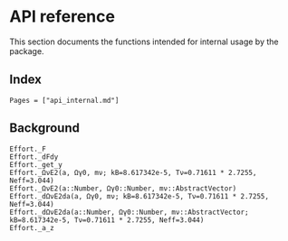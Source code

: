 # API reference

This section documents the functions intended for internal usage by the package.

## Index

```@index
Pages = ["api_internal.md"]
```

## Background

```@docs
Effort._F
Effort._dFdy
Effort._get_y
Effort._ΩνE2(a, Ωγ0, mν; kB=8.617342e-5, Tν=0.71611 * 2.7255, Neff=3.044)
Effort._ΩνE2(a::Number, Ωγ0::Number, mν::AbstractVector)
Effort._dΩνE2da(a, Ωγ0, mν; kB=8.617342e-5, Tν=0.71611 * 2.7255, Neff=3.044)
Effort._dΩνE2da(a::Number, Ωγ0::Number, mν::AbstractVector; kB=8.617342e-5, Tν=0.71611 * 2.7255, Neff=3.044)
Effort._a_z
```
